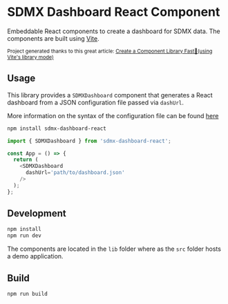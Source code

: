 # SDMX Dashboard React Component

Embeddable React components to create a dashboard for SDMX data.
The components are built using [Vite](https://vitejs.dev/).

<sub>Project generated thanks to this great article: [Create a Component Library Fast🚀\(using Vite's library mode\)](https://dev.to/receter/how-to-create-a-react-component-library-using-vites-library-mode-4lma)</sub>

## Usage

This library provides a `SDMXDashboard` component that generates a React dashboard from a JSON configuration file passed via `dashUrl`.

More information on the syntax of the configuration file can be found [here](https://github.com/thhomas/dashboard-creator/blob/main/public/doc.md)

```bash
npm install sdmx-dashboard-react
```

```javascript
import { SDMXDashboard } from 'sdmx-dashboard-react';

const App = () => {
  return (
    <SDMXDashboard
      dashUrl='path/to/dashboard.json'
    />
  );
};
```


## Development

```bash
npm install
npm run dev
```

The components are located in the `lib` folder where as the `src` folder hosts a demo application.

## Build

```bash
npm run build
```


